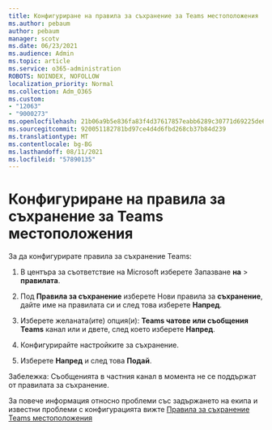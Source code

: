 ```yaml
---
title: Конфигуриране на правила за съхранение за Teams местоположения
ms.author: pebaum
author: pebaum
manager: scotv
ms.date: 06/23/2021
ms.audience: Admin
ms.topic: article
ms.service: o365-administration
ROBOTS: NOINDEX, NOFOLLOW
localization_priority: Normal
ms.collection: Adm_O365
ms.custom:
- "12063"
- "9000273"
ms.openlocfilehash: 21b06a9b5e836fa83f4d37617857eabb6289c30771d69225de662415d513d720
ms.sourcegitcommit: 920051182781bd97ce4d4d6fbd268cb37b84d239
ms.translationtype: MT
ms.contentlocale: bg-BG
ms.lasthandoff: 08/11/2021
ms.locfileid: "57890135"
---
```

# <a name="configure-retention-policies-for-teams-locations"></a>Конфигуриране на правила за съхранение за Teams местоположения

За да конфигурирате правила за съхранение Teams:

1. В центъра за съответствие на Microsoft изберете Запазване **на**  >  **правилата**.

1. Под **Правила за съхранение** изберете Нови правила за **съхранение**, дайте име на правилата си и след това изберете **Напред**.

1. Изберете желаната(ите) опция(и): **Teams чатове** **или съобщения Teams** канал или и двете, след което изберете **Напред**.

1. Конфигурирайте настройките за съхранение. 

1. Изберете **Напред** и след това **Подай**.

Забележка: Съобщенията в частния канал в момента не се поддържат от правилата за съхранение.

За повече информация относно проблеми със задържането на екипа и известни проблеми с конфигурацията вижте [Правила за съхранение Teams местоположения](https://docs.microsoft.com/microsoft-365/compliance/create-retention-policies#retention-policy-for-teams-locations)

